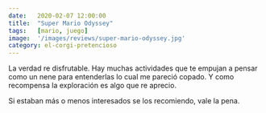 ```yaml
---
date:   2020-02-07 12:00:00
title:  "Super Mario Odyssey"
tags:   [mario, juego]
image:  '/images/reviews/super-mario-odyssey.jpg'
category: el-corgi-pretencioso
---
```

La verdad re disfrutable. Hay muchas actividades que te empujan a pensar como un nene para entenderlas lo cual me pareció copado. Y como recompensa la exploración es algo que re aprecio.

Si estaban más o menos interesados se los recomiendo, vale la pena.
